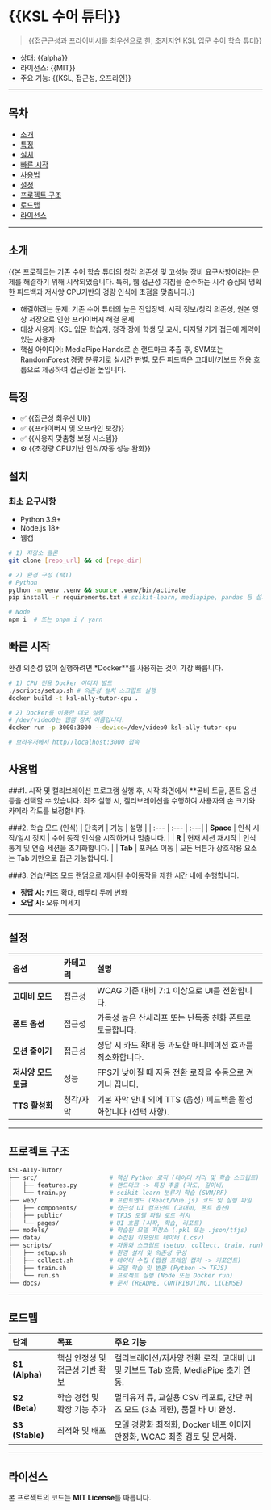 # {{KSL 수어 튜터}}
> {{접근근성과 프라이버시를 최우선으로 한, 초저지연 KSL 입문 수어 학습 튜터}}

- 상태: {{alpha}}
- 라이선스: {{MIT}}
- 주요 기능: {{KSL, 접근성, 오프라인}}
---

## 목차
- [소개](#소개)
- [특징](#특징)
- [설치](#설치)
- [빠른 시작](#빠른-시작)
- [사용법](#사용법)
- [설정](#설정)
- [프로젝트 구조](#프로젝트-구조)
- [로드맵](#로드맵)
- [라이선스](#라이선스)

---

## 소개
{{본 프로젝트는 기존 수어 학습 튜터의 청각 의존성 및 고성능 장비 요구사항이라는 문제를 해결하기 위해 시작되었습니다. 특히, 웹 접근성 지침을 준수하는 시각 중심의 명확한 피드백과 저사양 CPU기반의 경량 인식에 초점을 맞춥니다.}}
- 해결하려는 문제: 기존 수어 튜터의 높은 진입장벽, 시작 정보/청각 의존성, 원본 영상 저장으로 인한 프라이버시 해결 문제
- 대상 사용자: KSL 입문 학습자, 청각 장애 학생 및 교사, 디지털 기기 접근에 제약이 있는 사용자
- 핵심 아이디어: MediaPipe Hands로 손 랜드마크 추출 후, SVM또는 RandomForest 경량 분류기로 실시간 판별. 모든 피드백은 고대비/키보드 전용 흐름으로 제공하여 접근성을 높입니다.

## 특징
- ✅ {{접근성 최우선 UI}}
- ✅ {{프라이버시 및 오프라인 보장}}
- ✅ {{사용자 맞춤형 보정 시스템}}
- ⚙️ {{초경량 CPU기반 인식/자동 성능 완화}}


## 설치

### 최소 요구사항
* Python 3.9+
* Node.js 18+
* 웹캠

```bash
# 1) 저장소 클론
git clone [repo_url] && cd [repo_dir]

# 2) 환경 구성 (택1)
# Python
python -m venv .venv && source .venv/bin/activate
pip install -r requirements.txt # scikit-learn, mediapipe, pandas 등 설치

# Node
npm i  # 또는 pnpm i / yarn
```

## 빠른 시작

환경 의존성 없이 실행하려면 *Docker**를 사용하는 것이 가장 빠릅니다.

```bash
# 1) CPU 전용 Docker 이미지 빌드
./scripts/setup.sh # 의존성 설치 스크립트 실행
docker build -t ksl-ally-tutor-cpu .

# 2) Docker를 이용한 데모 실행
# /dev/video0는 웹캠 장치 이름입니다. 
docker run -p 3000:3000 --device=/dev/video0 ksl-ally-tutor-cpu

# 브라우저에서 http//localhost:3000 접속
```
## 사용법

###1. 시작 및 캘리브레이션
프로그램 실행 후, 시작 화면에서 **곧비 토글, 폰트 옵션등을 선택할 수 있습니다.
최초 실행 시, 캘리브레이션을 수행하여 사용자의 손 크기와 카메라 각도를 보정합니다.

###2. 학습 모드 (인식)
| 단축키 | 기능 | 설명 |
| :--- | :--- | :---|
| **Space** | 인식 시작/일시 정지 | 수어 동작 인식을 시작하거나 멈춥니다. |
| **R** | 현재 세션 재시작 | 인식 통계 및 연습 세션을 초기화합니다. |
| **Tab** | 포커스 이동 | 모든 버튼가 상호작용 요소는 $\text{Tab}$ 키만으로 접근 가능합니다. |

###3. 연습/퀴즈 모드
랜덤으로 제시된 수어동작을 제한 시간 내에 수행합니다. 
* **정답 시:** 카드 확대, 테두리 두께 변화
* **오답 시:** 오류 메세지

---

## 설정

| 옵션 | 카테고리 | 설명 |
| :--- | :--- | :--- |
| **고대비 모드** | 접근성 | $\text{WCAG}$ 기준 대비 $\text{7:1}$ 이상으로 $\text{UI}$를 전환합니다. |
| **폰트 옵션** | 접근성 | 가독성 높은 $\text{산세리프}$ 또는 $\text{난독증 친화 폰트}$로 토글합니다. |
| **모션 줄이기** | 접근성 | 정답 시 카드 확대 등 과도한 $\text{애니메이션}$ 효과를 최소화합니다. |
| **저사양 모드 토글** | 성능 | $\text{FPS}$가 낮아질 때 자동 전환 로직을 수동으로 켜거나 끕니다. |
| **TTS 활성화** | 청각/자막 | 기본 자막 안내 외에 $\text{TTS}$ (음성) 피드백을 활성화합니다 (선택 사항). |

---

## 프로젝트 구조
```bash
KSL-A11y-Tutor/
├── src/                    # 핵심 Python 로직 (데이터 처리 및 학습 스크립트)
│   ├── features.py         # 랜드마크 -> 특징 추출 (각도, 길이비)
│   └── train.py            # scikit-learn 분류기 학습 (SVM/RF)
├── web/                    # 프런트엔드 (React/Vue.js) 코드 및 실행 파일
│   ├── components/         # 접근성 UI 컴포넌트 (고대비, 폰트 옵션)
│   ├── public/             # TFJS 모델 파일 로드 위치
│   └── pages/              # UI 흐름 (시작, 학습, 리포트)
├── models/                 # 학습된 모델 저장소 (.pkl 또는 .json/tfjs)
├── data/                   # 수집된 키포인트 데이터 (.csv)
├── scripts/                # 자동화 스크립트 (setup, collect, train, run)
│   ├── setup.sh            # 환경 설치 및 의존성 구성
│   ├── collect.sh          # 데이터 수집 (웹캠 프레임 캡처 -> 키포인트)
│   ├── train.sh            # 모델 학습 및 변환 (Python -> TFJS)
│   └── run.sh              # 프로젝트 실행 (Node 또는 Docker run)
└── docs/                   # 문서 (README, CONTRIBUTING, LICENSE)
```

---

## 로드맵

| 단계 | 목표 | 주요 기능 |
| :--- | :--- | :--- |
| **S1 (Alpha)** | 핵심 안정성 및 접근성 기반 확보 | 캘리브레이션/저사양 전환 로직, 고대비 $\text{UI}$ 및 키보드 $\text{Tab}$ 흐름, $\text{MediaPipe}$ 초기 연동. |
| **S2 (Beta)** | 학습 경험 및 확장 기능 추가 | 멀티유저 큐, 교실용 $\text{CSV}$ 리포트, 간단 퀴즈 모드 ($\text{3}$초 제한), 품질 바 $\text{UI}$ 완성. |
| **S3 (Stable)** | 최적화 및 배포 | 모델 경량화 최적화, $\text{Docker}$ 배포 이미지 안정화, $\text{WCAG}$ 최종 검토 및 문서화. |

---

## 라이선스

본 프로젝트의 코드는 **MIT License**를 따릅니다.
